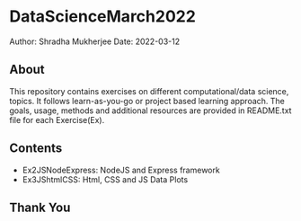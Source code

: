 # DataScienceMarch2022
Author: Shradha Mukherjee
Date: 2022-03-12

## About
This repository contains exercises on different computational/data science,
topics. It follows learn-as-you-go or project based learning approach. The
goals, usage, methods and additional resources are provided in README.txt
file for each Exercise(Ex).

## Contents
* Ex2JSNodeExpress: NodeJS and Express framework
* Ex3JShtmlCSS: Html, CSS and JS Data Plots

## Thank You
